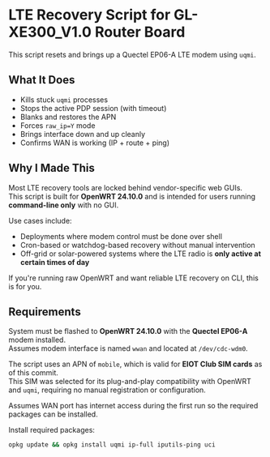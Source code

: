 # LTE Recovery Script for GL-XE300_V1.0 Router Board

This script resets and brings up a Quectel EP06-A LTE modem using `uqmi`.

## What It Does

- Kills stuck `uqmi` processes
- Stops the active PDP session (with timeout)
- Blanks and restores the APN
- Forces `raw_ip=Y` mode
- Brings interface down and up cleanly
- Confirms WAN is working (IP + route + ping)

## Why I Made This

Most LTE recovery tools are locked behind vendor-specific web GUIs.  
This script is built for **OpenWRT 24.10.0** and is intended for users running **command-line only** with no GUI.

Use cases include:

- Deployments where modem control must be done over shell
- Cron-based or watchdog-based recovery without manual intervention
- Off-grid or solar-powered systems where the LTE radio is **only active at certain times of day**

If you're running raw OpenWRT and want reliable LTE recovery on CLI, this is for you.

## Requirements

System must be flashed to **OpenWRT 24.10.0** with the **Quectel EP06-A** modem installed.  
Assumes modem interface is named `wwan` and located at `/dev/cdc-wdm0`.

The script uses an APN of `mobile`, which is valid for **EIOT Club SIM cards** as of this commit.  
This SIM was selected for its plug-and-play compatibility with OpenWRT and `uqmi`, requiring no manual registration or configuration.

Assumes WAN port has internet access during the first run so the required packages can be installed.

Install required packages:

```bash
opkg update && opkg install uqmi ip-full iputils-ping uci

